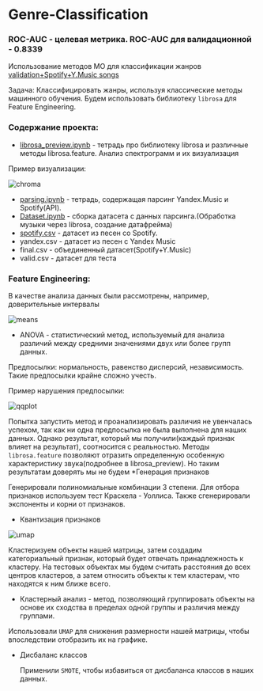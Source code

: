 # Genre-Classification

### ROC-AUC - целевая метрика. ROC-AUC для валидационной - 0.8339

Использование методов МО для классификации жанров
[validation+Spotify+Y.Music songs](https://disk.yandex.ru/d/z_QRcU0mWkp87Q)

Задача:
Классифицировать жанры, используя классические методы машинного обучения. Будем использовать библиотеку `librosa` для Feature Engineering.
### Содержание проекта:
* [librosa_preview.ipynb](https://github.com/TimRicMus/Genre-Classification/blob/main/librosa_preview.ipynb) - тетрадь про библиотеку librosa и различные методы librosa.feature. Анализ спектрограмм и их визуализация

Пример визуализации:

<image src="pics/chroma.png" alt="chroma">

* [parsing.ipynb](https://github.com/TimRicMus/Genre-Classification/blob/main/parsing.ipynb) - тетрадь, содержащая парсинг Yandex.Music и Spotify(API).
* [Dataset.ipynb](https://github.com/TimRicMus/Genre-Classification/blob/main/Dataset.ipynb) - сборка датасета с данных парсинга.(Обработка музыки через librosa, создание датафрейма)
* [spotify.csv](https://github.com/TimRicMus/Genre-Classification/blob/main/spotify.csv) - датасет из песен со Spotify. 
* yandex.csv - датасет из песен с Yandex Music
* final.csv - объединенный датасет(Spotify+Y.Music)
* valid.csv - датасет для теста
### Feature Engineering:
В качестве анализа данных были рассмотрены, например, доверительные интервалы

<image src="pics/means.png" alt="means">
  
* ANOVA - статистический метод, используемый для анализа различий между средними значениями двух или более групп данных.

Предпосылки: нормальность, равенство дисперсий, независимость. Такие предпосылки крайне сложно учесть.

Пример нарушения предпосылки:

<image src="pics/qqplot.png" alt="qqplot">

  Попытка запустить метод и проанализировать различия не увенчалась успехом, так как ни одна предпосылка не была выполнена для наших    данных. Однако результат, который мы получили(каждый признак влияет на результат), соотносится с реальностью. Методы `librosa.feature` позволяют отразить определенную особенную характеристику звука(подробнее в librosa_preview). Но таким результатам доверять мы не будем
*Генерация признаков
  
Генерировали полиномиальные комбинации 3 степени. Для отбора признаков используем тест Краскела - Уоллиса. Также сгенерировали экспоненты и корни от признаков.

* Квантизация признаков

<image src="pics/umap.png" alt="umap">

Кластеризуем объекты нашей матрицы, затем создадим категориальный признак, который будет отвечать принадлежность к кластеру. На тестовых объектах мы будем считать расстояния до всех центров кластеров, а затем относить объекты к тем кластерам, что находятся к ним ближе всего.
* Кластерный анализ - метод, позволяющий группировать объекты на основе их сходства в пределах одной группы и различия между группами.

Использовали `UMAP` для снижения размерности нашей матрицы, чтобы впоследствии отобразить их на графике.

* Дисбаланс классов

  Применили `SMOTE`, чтобы избавиться от дисбаланса классов в наших данных.




